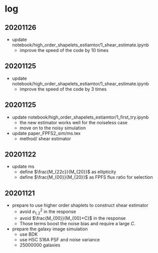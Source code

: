 # log

## 20201126
+ update notebook/high_order_shapelets_estiamtor/1_shear_estimate.ipynb
    - improve the speed of the code by 10 times

## 20201125
+ update notebook/high_order_shapelets_estiamtor/1_shear_estimate.ipynb
    - improve the speed of the code by 3 times

## 20201125
+ update notebook/high_order_shapelets_estiamtor/1_first_try.ipynb
    - the new estimator works well for the noiseless case
    - move on to the noisy simulation
+ update paper_FPFS2_sim/ms.tex
    - method/ shear estimator

## 20201122
+ update ms
    - define $\frac{M_{22c}}{M_{20}}$ as ellipticity
    - define $\frac{M_{00}}{M_{20}}$ as FPFS flux ratio for selection

## 20201121
+ prepare to use higher order shaplets to construct shear estimator
    - avoid $e_{1,2}^2$ in the response
    - avoid $\frac{M_{00}}{M_{00}+C}$ in the response
    - Those terms boost the noise bias and require a large $C$.
+ prepare the galaxy image simulation
    - use BDK
    - use HSC S16A PSF and noise variance
    - 25000000 galaxies

